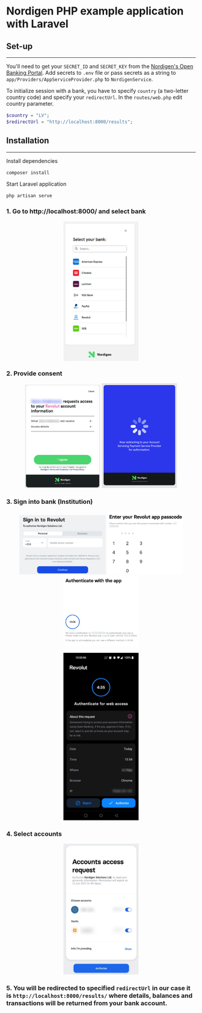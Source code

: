 # Nordigen PHP example application with Laravel

## Set-up
---
You'll need to get your `SECRET_ID` and `SECRET_KEY` from the [Nordigen's Open Banking Portal](https://ob.nordigen.com/).
Add secrets to `.env` file or pass secrets as a string to `app/Providers/AppServiceProvider.php` to `NordigenService`.


To initialize session with a bank, you have to specify `country` (a two-letter country code) and specify your `redirectUrl`.
In the `routes/web.php` edit country parameter.
```php
$country = "LV";
$redirectUrl = "http://localhost:8000/results";
```

## Installation
---
Install dependencies

```bash
composer install
```

Start Laravel application

```bash
php artisan serve
```

### 1. Go to http://localhost:8000/ and select bank
<p align="center">
    <img align="center" src="./resources/_media/f_3_select_aspsp.png" width="200" />
</p>

### 2. Provide consent
<p align="center">
  <img src="./resources/_media/f_4_ng_agreement.jpg" width="200" />
  <img src="./resources/_media/f_4.1_ng_redirect.png" width="200" />
</p>

### 3. Sign into bank (Institution)
<p align="center">
  <img src="./resources/_media/f_5_aspsps_signin.png" width="230" />
  <img src="./resources/_media/f_5.1_aspsps_signin.jpg" width="200" />
  <img src="./resources/_media/f_5.2_aspsps_signin.jpg" width="200" />
</p>

<p align="center">
  <img src="./resources/_media/f_5.3_aspsp_auth.jpg" width="200" />
</p>

### 4. Select accounts
<p align="center">
  <img src="./resources/_media/f_6_aspsp_accs.jpg" width="200" />
</p>

### 5. You will be redirected to specified `redirectUrl` in our case it is `http://localhost:8000/results/` where details, balances and transactions will be returned from your bank account.

